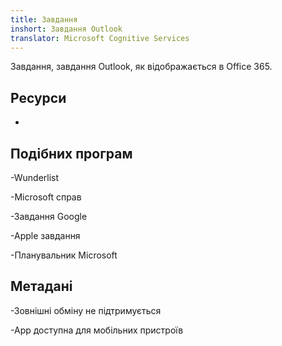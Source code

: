 ```yaml
---
title: Завдання
inshort: Завдання Outlook
translator: Microsoft Cognitive Services
---
```


Завдання, завдання Outlook, як відображається в Office 365.

Ресурси
---------

-   

Подібних програм
--------------------

-Wunderlist

-Microsoft справ

-Завдання Google

-Apple завдання

-Планувальник Microsoft

Метадані
--------

-Зовнішні обміну не підтримується

-App доступна для мобільних пристроїв


